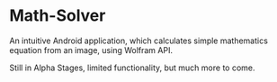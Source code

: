 Math-Solver
===========
An intuitive Android application, which calculates simple mathematics equation from an image, using Wolfram API.

Still in Alpha Stages, limited functionality, but much more to come.
